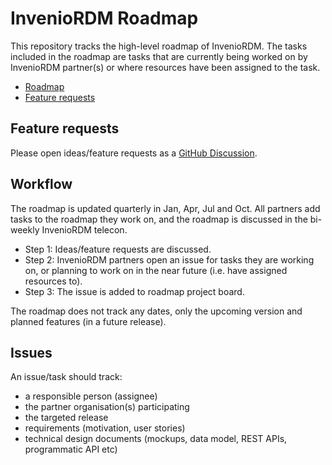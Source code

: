 # InvenioRDM Roadmap

This repository tracks the high-level roadmap of InvenioRDM. The tasks included in the roadmap are tasks that are currently being worked on by InvenioRDM partner(s) or where resources have been assigned to the task.

- [Roadmap](https://github.com/orgs/inveniosoftware/projects/80)
- [Feature requests](https://github.com/inveniosoftware/product-rdm/discussions/new?category=ideas)

## Feature requests

Please open ideas/feature requests as a [GitHub Discussion](https://github.com/inveniosoftware/product-rdm/discussions/new?category=ideas).

## Workflow

The roadmap is updated quarterly in Jan, Apr, Jul and Oct. All partners add tasks to the roadmap they work on, and the roadmap is discussed in the bi-weekly InvenioRDM telecon.

- Step 1: Ideas/feature requests are discussed.
- Step 2: InvenioRDM partners open an issue for tasks they are working on, or planning to work on in the near future (i.e. have assigned resources to).
- Step 3: The issue is added to roadmap project board.

The roadmap does not track any dates, only the upcoming version and planned features (in a future release). 

## Issues

An issue/task should track:

- a responsible person (assignee)
- the partner organisation(s) participating
- the targeted release
- requirements (motivation, user stories)
- technical design documents (mockups, data model, REST APIs, programmatic API etc)
